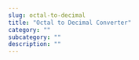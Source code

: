 ```yaml
---
slug: octal-to-decimal
title: "Octal to Decimal Converter"
category: ""
subcategory: ""
description: ""
---
```


